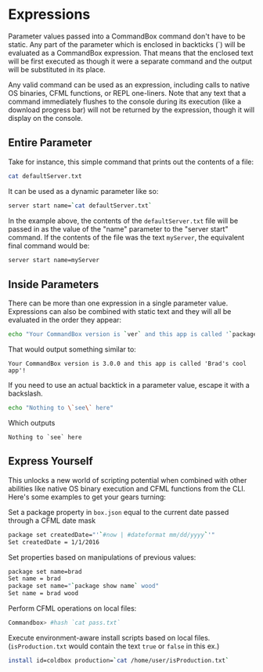 # Expressions

Parameter values passed into a CommandBox command don't have to be static. Any part of the parameter which is enclosed in backticks (\`) will be evaluated as a CommandBox expression. That means that the enclosed text will be first executed as though it were a separate command and the output will be substituted in its place.

Any valid command can be used as an expression, including calls to native OS binaries, CFML functions, or REPL one-liners. Note that any text that a command immediately flushes to the console during its execution (like a download progress bar) will not be returned by the expression, though it will display on the console.

## Entire Parameter

Take for instance, this simple command that prints out the contents of a file:

```bash
cat defaultServer.txt
```

It can be used as a dynamic parameter like so:

```bash
server start name=`cat defaultServer.txt`
```

In the example above, the contents of the `defaultServer.txt` file will be passed in as the value of the "name" parameter to the "server start" command. If the contents of the file was the text `myServer`, the equivalent final command would be:

```bash
server start name=myServer
```

## Inside Parameters

There can be more than one expression in a single parameter value. Expressions can also be combined with static text and they will all be evaluated in the order they appear:

```bash
echo "Your CommandBox version is `ver` and this app is called '`package show name`'!!"
```

That would output something similar to:

```
Your CommandBox version is 3.0.0 and this app is called 'Brad's cool app'!
```

If you need to use an actual backtick in a parameter value, escape it with a backslash.

```bash
echo "Nothing to \`see\` here"
```

Which outputs

```
Nothing to `see` here
```

## Express Yourself

This unlocks a new world of scripting potential when combined with other abilities like native OS binary execution and CFML functions from the CLI. Here's some examples to get your gears turning:

Set a package property in `box.json` equal to the current date passed through a CFML date mask

```bash
package set createdDate="'`#now | #dateformat mm/dd/yyyy`'"
Set createdDate = 1/1/2016
```

Set properties based on manipulations of previous values:

```bash
package set name=brad
Set name = brad
package set name="`package show name` wood"
Set name = brad wood
```

Perform CFML operations on local files:

```bash
Commandbox> #hash `cat pass.txt`
```

Execute environment-aware install scripts based on local files. (`isProduction.txt` would contain the text `true` or `false` in this ex.)

```bash
install id=coldbox production=`cat /home/user/isProduction.txt`
```
